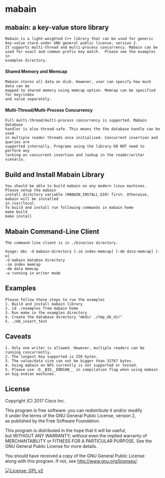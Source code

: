 # mabain

## mabain: a key-value store library

    Mabain is a light-weighted C++ library that can be used for generic
    key-value store under GNU general public license, version 2.
    It supports multi-thread and multi-process concurrency. Mabain can be
    used for exact and common prefix key match.  Please see the examples in
    examples directory.

#### Shared Memory and Memcap

    Mabain stores all data on disk. However, user can specify how much data can be
    mapped to shared memory using memcap option. Memcap can be specified for key/index
    and value separately.

#### Multi-Thread/Multi-Process Concurrency

    Full multi-thread/multi-process concurrency is supported. Mabain database
    handler is also thread-safe. This means the the database handle can be used
    in multiple reader threads once initialized. Concurrent insertion and queries are
    supported internally. Programs using the library DO NOT need to perform any
    locking on concurrent insertion and lookup in the reader/writer scenario.

## Build and Install Mabain Library

    You should be able to build mabain on any modern linux machines. Please setup the mabain
    install directory variable (MABAIN_INSTALL_DIR) first. Otherwise, mabain will be installed
    in /usr/local.   
    To build and install run following commands in mabain home  
    make build  
    make install  

## Mabain Command-Line Client

    The command-line client is in ./binaries directory.

    Usage: mbc -d mabain-directory [-im index-memcap] [-dm data-memcap] [-w]
	-d mabain databse directory
	-im index memcap
	-dm data memcap
	-w running in writer mode

## Examples

    Please follow these steps to run the examples  
    1. Build and install mabain library
    2. cd ./examples from mabain home  
    3. Run make in the examples directory  
    4. Create the database directory "mkdir ./tmp_db_dir"  
    5. ./mb_insert_test  

## Caveats

    1. Only one writer is allowed. However, multiple readers can be running concurrently.  
    2. The longest key supported is 256 bytes.  
    3. The value/data size can not be bigger than 32767 bytes.  
    4. Using mabain on NFS currently is not supported or tested.  
    5. Please use -D__BIG__ENDIAN__ in compilation flag when using mabain on big endian machines.

## License

Copyright (C) 2017 Cisco Inc.  
 
This program is free software: you can redistribute it and/or  modify  
it under the terms of the GNU General Public License, version 2,  
as published by the Free Software Foundation.  

This program is distributed in the hope that it will be useful,  
but WITHOUT ANY WARRANTY; without even the implied warranty of  
MERCHANTABILITY or FITNESS FOR A PARTICULAR PURPOSE.  See the  
GNU General Public License for more details.  

You should have received a copy of the GNU General Public License  
along with this program.  If not, see <http://www.gnu.org/licenses/>.

[![License: GPL v2](https://img.shields.io/badge/License-GPL%20v2-blue.svg)](https://www.gnu.org/licenses/old-licenses/gpl-2.0.en.html)
